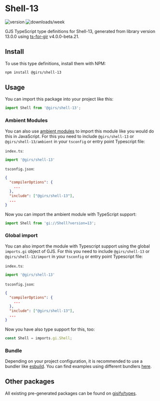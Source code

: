 
# Shell-13

![version](https://img.shields.io/npm/v/@girs/shell-13)
![downloads/week](https://img.shields.io/npm/dw/@girs/shell-13)


GJS TypeScript type definitions for Shell-13, generated from library version 13.0.0 using [ts-for-gir](https://github.com/gjsify/ts-for-gir) v4.0.0-beta.21.


## Install

To use this type definitions, install them with NPM:
```bash
npm install @girs/shell-13
```

## Usage

You can import this package into your project like this:
```ts
import Shell from '@girs/shell-13';
```

### Ambient Modules

You can also use [ambient modules](https://github.com/gjsify/ts-for-gir/tree/main/packages/cli#ambient-modules) to import this module like you would do this in JavaScript.
For this you need to include `@girs/shell-13` or `@girs/shell-13/ambient` in your `tsconfig` or entry point Typescript file:

`index.ts`:
```ts
import '@girs/shell-13'
```

`tsconfig.json`:
```json
{
  "compilerOptions": {
    ...
  },
  "include": ["@girs/shell-13"],
  ...
}
```

Now you can import the ambient module with TypeScript support: 

```ts
import Shell from 'gi://Shell?version=13';
```

### Global import

You can also import the module with Typescript support using the global `imports.gi` object of GJS.
For this you need to include `@girs/shell-13` or `@girs/shell-13/import` in your `tsconfig` or entry point Typescript file:

`index.ts`:
```ts
import '@girs/shell-13'
```

`tsconfig.json`:
```json
{
  "compilerOptions": {
    ...
  },
  "include": ["@girs/shell-13"],
  ...
}
```

Now you have also type support for this, too:

```ts
const Shell = imports.gi.Shell;
```

### Bundle

Depending on your project configuration, it is recommended to use a bundler like [esbuild](https://esbuild.github.io/). You can find examples using different bundlers [here](https://github.com/gjsify/ts-for-gir/tree/main/examples).

## Other packages

All existing pre-generated packages can be found on [gjsify/types](https://github.com/gjsify/types).

